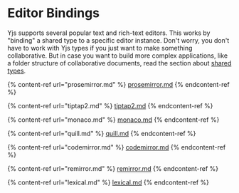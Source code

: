 # Editor Bindings

Yjs supports several popular text and rich-text editors. This works by "binding" a shared type to a specific editor instance. Don't worry, you don't have to work with Yjs types if you just want to make something collaborative. But in case you want to build more complex applications, like a folder structure of collaborative documents, read the section about [shared types](../../api/shared-types/).

{% content-ref url="prosemirror.md" %}
[prosemirror.md](prosemirror.md)
{% endcontent-ref %}

{% content-ref url="tiptap2.md" %}
[tiptap2.md](tiptap2.md)
{% endcontent-ref %}

{% content-ref url="monaco.md" %}
[monaco.md](monaco.md)
{% endcontent-ref %}

{% content-ref url="quill.md" %}
[quill.md](quill.md)
{% endcontent-ref %}

{% content-ref url="codemirror.md" %}
[codemirror.md](codemirror.md)
{% endcontent-ref %}

{% content-ref url="remirror.md" %}
[remirror.md](remirror.md)
{% endcontent-ref %}

{% content-ref url="lexical.md" %}
[lexical.md](lexical.md)
{% endcontent-ref %}
